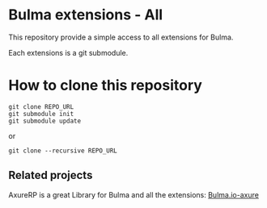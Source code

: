 # Bulma extensions - All

This repository provide a simple access to all extensions for Bulma.

Each extensions is a git submodule.

# How to clone this repository

```
git clone REPO_URL
git submodule init
git submodule update
```

or

```
git clone --recursive REPO_URL
```

Related projects
--
AxureRP is a great Library for Bulma and all the extensions: [Bulma.io-axure
](https://github.com/Code-Mine-Development/Bulma.io-axure)
